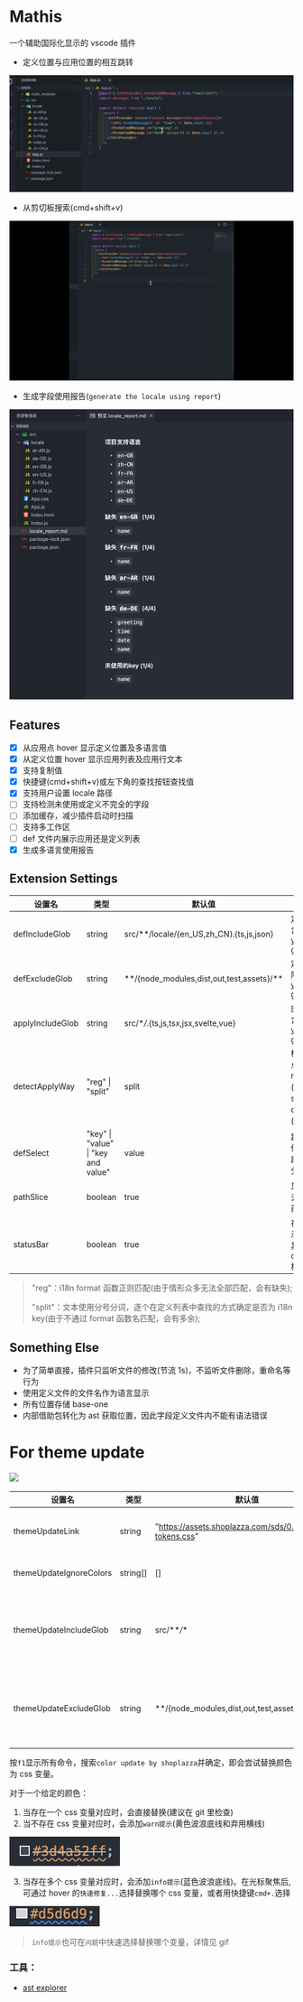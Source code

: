 # Mathis

一个辅助国际化显示的 vscode 插件

- 定义位置与应用位置的相互跳转

![](https://github.com/cheapCoder/mathis/blob/develop/img/intro.gif?raw=true)

- 从剪切板搜索(cmd+shift+v)

![](https://github.com/cheapCoder/mathis/blob/develop/img/search.gif?raw=true)

- 生成字段使用报告(`generate the locale using report`)

![](https://github.com/cheapCoder/mathis/blob/develop/img/report.png?raw=true)

## Features

- [x] 从应用点 hover 显示定义位置及多语言值
- [x] 从定义位置 hover 显示应用列表及应用行文本
- [x] 支持复制值
- [x] 快捷键(cmd+shift+v)或左下角的查找按钮查找值
- [x] 支持用户设置 locale 路径
- [ ] 支持检测未使用或定义不完全的字段
- [ ] 添加缓存，减少插件启动时扫描
- [ ] 支持多工作区
- [ ] def 文件内展示应用还是定义列表
- [x] 生成多语言使用报告

## Extension Settings

| 设置名           | 类型                                | 默认值                                        | 描述                                                                                                   |
| ---------------- | ----------------------------------- | --------------------------------------------- | ------------------------------------------------------------------------------------------------------ |
| defIncludeGlob   | string                              | src/\*\*/locale/{en_US,zh_CN}.{ts,js,json}    | 定义文件包含:[(使用 vscode glob)](https://code.visualstudio.com/api/references/vscode-api#GlobPattern) |
| defExcludeGlob   | string                              | \*\*/{node_modules,dist,out,test,assets}/\*\* | 定义文件排除:[(使用 vscode glob)](https://code.visualstudio.com/api/references/vscode-api#GlobPattern) |
| applyIncludeGlob | string                              | src/\*_/_.{ts,js,tsx,jsx,svelte,vue}          | 应用文件包含:[(使用 vscode glob)](https://code.visualstudio.com/api/references/vscode-api#GlobPattern) |
| detectApplyWay   | "reg" \| "split"                    | split                                         | 检测应用节点的方式<br />reg:正则匹配(会有缺失)); split:分词在 def 中查找(会有多余)                     |
| defSelect        | "key" \| "value" \| "key and value" | value                                         | 跳转定义文件时选择字段的哪些部分                                                                       |
| pathSlice        | boolean                             | true                                          | 显示路径时去除 src 之前的部分                                                                          |
| statusBar        | boolean                             | true                                          | 在左下方显示查找按钮,其行为与 cmd+shift+v 相同                                                         |

> "reg"：i18n format 函数正则匹配(由于情形众多无法全部匹配，会有缺失);
>
> "split"：文本使用分号分词，逐个在定义列表中查找的方式确定是否为 i18n key(由于不通过 format 函数名匹配，会有多余);

## Something Else

- 为了简单直接，插件只监听文件的修改(节流 1s)，不监听文件删除，重命名等行为
- 使用定义文件的文件名作为语言显示
- 所有位置存储 base-one
- 内部借助包转化为 ast 获取位置，因此字段定义文件内不能有语法错误

# For theme update

![](https://github.com/cheapCoder/mathis/blob/develop/img/color_update.gif?raw=true)

| 设置名                  | 类型     | 默认值                                                     | 描述                                                                                                           |
| ----------------------- | -------- | ---------------------------------------------------------- | -------------------------------------------------------------------------------------------------------------- |
| themeUpdateLink         | string   | "https://assets.shoplazza.com/sds/0.1.1/design-tokens.css" | 主题升级的 css 链接                                                                                            |
| themeUpdateIgnoreColors | string[] | []                                                         | 替换中忽略的 color                                                                                             |
| themeUpdateIncludeGlob  | string   | src/\*\*_/_\*                                              | 主题升级涉及文件包含:[(使用 vscode glob)](https://code.visualstudio.com/api/references/vscode-api#GlobPattern) |
| themeUpdateExcludeGlob  | string   | \*\*/{node_modules,dist,out,test,assets}/\*\*              | 主题升级涉及文件排除:[(使用 vscode glob)](https://code.visualstudio.com/api/references/vscode-api#GlobPattern) |

按`f1`显示所有命令，搜索`color update by shoplazza`并确定，即会尝试替换颜色为 css 变量。

对于一个给定的颜色：

1. 当存在一个 css 变量对应时，会直接替换(建议在 git 里检查)
2. 当不存在 css 变量对应时，会添加`warn提示`(黄色波浪底线和弃用横线)

![](https://github.com/cheapCoder/mathis/blob/develop/img/warn_color.png?raw=true)

3. 当存在多个 css 变量对应时，会添加`info提示`(蓝色波浪底线)。在光标聚焦后,可通过 hover 的`快速修复...`选择替换哪个 css 变量，或者用快捷键`cmd+.`选择

![](https://github.com/cheapCoder/mathis/blob/develop/img/info_color.png?raw=true)

> `info提示`也可在`问题`中快速选择替换哪个变量，详情见 gif

### 工具：

- [ast explorer](https://astexplorer.net/)
